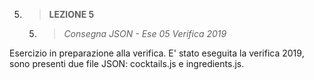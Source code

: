 5. > **LEZIONE 5**
     5. > *Consegna JSON - Ese 05 Verifica 2019*
     
Esercizio in preparazione alla verifica. E' stato eseguita la verifica 2019, sono presenti due file JSON: cocktails.js e ingredients.js.
